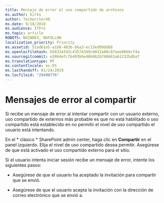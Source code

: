 ```yaml
---
title: Mensaje de error al uso compartido de archivos
ms.author: kirks
author: Techwriter40
ms.date: 9/18/2018
ms.audience: ITPro
ms.topic: article
ROBOTS: NOINDEX, NOFOLLOW
localization_priority: Priority
ms.assetid: 51ad61e5-a1b8-483b-b6a3-ec13ed09dd68
ms.openlocfilehash: b58334fd2c435743d9cb032a80c07aee0666cf4a
ms.sourcegitcommit: e2864efcfb493b6e46b662b746661a61232bdba7
ms.translationtype: MT
ms.contentlocale: es-ES
ms.lasthandoff: 01/24/2019
ms.locfileid: "29490776"
---
```

# <a name="error-messages-when-sharing"></a>Mensajes de error al compartir

Si recibe un mensaje de error al intentar compartir con un usuario externo, uso compartido de externos más probable es que no está habilitado o uso compartido está establecido en no permitir el nivel de uso compartido el usuario está intentando.
  
En el * clásico * SharePoint admin center, haga clic en **Compartir** en el panel izquierdo. Elija el nivel de uso compartido desea permitir. Asegúrese de que está activado el uso compartido externo para el sitio. 
  
Si el usuario intenta iniciar sesión recibe un mensaje de error, intente los siguientes pasos:
  
- Asegúrese de que el usuario ha aceptado la invitación para compartir que se envió.
    
- Asegúrese de que el usuario acepta la invitación con la dirección de correo electrónico que se envió a.
    

